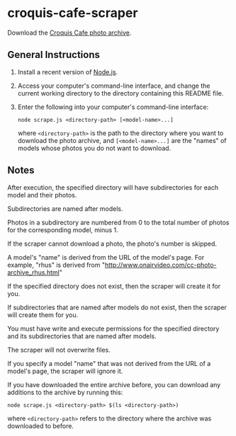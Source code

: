 # croquis-cafe-scraper

Download the [Croquis Cafe photo archive](http://www.onairvideo.com/photo-archive.html).

## General Instructions

1. Install a recent version of [Node.js](https://nodejs.org/).
2. Access your computer's command-line interface, and change the current working directory to the directory containing this README file.
3. Enter the following into your computer's command-line interface:

   ```
   node scrape.js <directory-path> [<model-name>...]
   ```

   where `<directory-path>` is the path to the directory where you want to download the photo archive, and `[<model-name>...]` are the "names" of models whose photos you do not want to download.

## Notes

After execution, the specified directory will have subdirectories for each model and their photos.

Subdirectories are named after models.

Photos in a subdirectory are numbered from 0 to the total number of photos for the corresponding model, minus 1.

If the scraper cannot download a photo, the photo's number is skipped.

A model's "name" is derived from the URL of the model's page. For example, "rhus" is derived from "<http://www.onairvideo.com/cc-photo-archive_rhus.html>"

If the specified directory does not exist, then the scraper will create it for you.

If subdirectories that are named after models do not exist, then the scraper will create them for you.

You must have write and execute permissions for the specified directory and its subdirectories that are named after models.

The scraper will not overwrite files.

If you specify a model "name" that was not derived from the URL of a model's page, the scraper will ignore it.

If you have downloaded the entire archive before, you can download any additions to the archive by running this:

```
node scrape.js <directory-path> $(ls <directory-path>)
```

where `<directory-path>` refers to the directory where the archive was downloaded to before.
